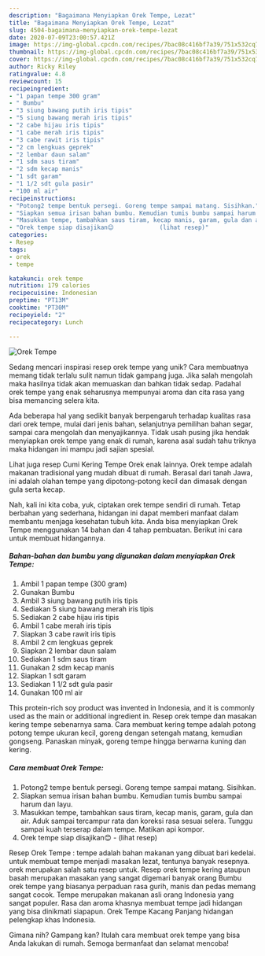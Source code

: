 ```yaml
---
description: "Bagaimana Menyiapkan Orek Tempe, Lezat"
title: "Bagaimana Menyiapkan Orek Tempe, Lezat"
slug: 4504-bagaimana-menyiapkan-orek-tempe-lezat
date: 2020-07-09T23:00:57.421Z
image: https://img-global.cpcdn.com/recipes/7bac08c416bf7a39/751x532cq70/orek-tempe-foto-resep-utama.jpg
thumbnail: https://img-global.cpcdn.com/recipes/7bac08c416bf7a39/751x532cq70/orek-tempe-foto-resep-utama.jpg
cover: https://img-global.cpcdn.com/recipes/7bac08c416bf7a39/751x532cq70/orek-tempe-foto-resep-utama.jpg
author: Ricky Riley
ratingvalue: 4.8
reviewcount: 15
recipeingredient:
- "1 papan tempe 300 gram"
- " Bumbu"
- "3 siung bawang putih iris tipis"
- "5 siung bawang merah iris tipis"
- "2 cabe hijau iris tipis"
- "1 cabe merah iris tipis"
- "3 cabe rawit iris tipis"
- "2 cm lengkuas geprek"
- "2 lembar daun salam"
- "1 sdm saus tiram"
- "2 sdm kecap manis"
- "1 sdt garam"
- "1 1/2 sdt gula pasir"
- "100 ml air"
recipeinstructions:
- "Potong2 tempe bentuk persegi. Goreng tempe sampai matang. Sisihkan."
- "Siapkan semua irisan bahan bumbu. Kemudian tumis bumbu sampai harum dan layu."
- "Masukkan tempe, tambahkan saus tiram, kecap manis, garam, gula dan air. Aduk sampai tercampur rata dan koreksi rasa sesuai selera. Tunggu sampai kuah terserap dalam tempe. Matikan api kompor."
- "Orek tempe siap disajikan😊             (lihat resep)"
categories:
- Resep
tags:
- orek
- tempe

katakunci: orek tempe 
nutrition: 179 calories
recipecuisine: Indonesian
preptime: "PT13M"
cooktime: "PT30M"
recipeyield: "2"
recipecategory: Lunch

---
```



![Orek Tempe](https://img-global.cpcdn.com/recipes/7bac08c416bf7a39/751x532cq70/orek-tempe-foto-resep-utama.jpg)

Sedang mencari inspirasi resep orek tempe yang unik? Cara membuatnya memang tidak terlalu sulit namun tidak gampang juga. Jika salah mengolah maka hasilnya tidak akan memuaskan dan bahkan tidak sedap. Padahal orek tempe yang enak seharusnya mempunyai aroma dan cita rasa yang bisa memancing selera kita.

Ada beberapa hal yang sedikit banyak berpengaruh terhadap kualitas rasa dari orek tempe, mulai dari jenis bahan, selanjutnya pemilihan bahan segar, sampai cara mengolah dan menyajikannya. Tidak usah pusing jika hendak menyiapkan orek tempe yang enak di rumah, karena asal sudah tahu triknya maka hidangan ini mampu jadi sajian spesial.

Lihat juga resep Cumi Kering Tempe Orek enak lainnya. Orek tempe adalah makanan tradisional yang mudah dibuat di rumah. Berasal dari tanah Jawa, ini adalah olahan tempe yang dipotong-potong kecil dan dimasak dengan gula serta kecap.


Nah, kali ini kita coba, yuk, ciptakan orek tempe sendiri di rumah. Tetap berbahan yang sederhana, hidangan ini dapat memberi manfaat dalam membantu menjaga kesehatan tubuh kita. Anda bisa menyiapkan Orek Tempe menggunakan 14 bahan dan 4 tahap pembuatan. Berikut ini cara untuk membuat hidangannya.

<!--inarticleads1-->

##### Bahan-bahan dan bumbu yang digunakan dalam menyiapkan Orek Tempe:

1. Ambil 1 papan tempe (300 gram)
1. Gunakan  Bumbu
1. Ambil 3 siung bawang putih iris tipis
1. Sediakan 5 siung bawang merah iris tipis
1. Sediakan 2 cabe hijau iris tipis
1. Ambil 1 cabe merah iris tipis
1. Siapkan 3 cabe rawit iris tipis
1. Ambil 2 cm lengkuas geprek
1. Siapkan 2 lembar daun salam
1. Sediakan 1 sdm saus tiram
1. Gunakan 2 sdm kecap manis
1. Siapkan 1 sdt garam
1. Sediakan 1 1/2 sdt gula pasir
1. Gunakan 100 ml air


This protein-rich soy product was invented in Indonesia, and it is commonly used as the main or additional ingredient in. Resep orek tempe dan masakan kering tempe sebenarnya sama. Cara membuat kering tempe adalah potong potong tempe ukuran kecil, goreng dengan setengah matang, kemudian gongseng. Panaskan minyak, goreng tempe hingga berwarna kuning dan kering. 

<!--inarticleads2-->

##### Cara membuat Orek Tempe:

1. Potong2 tempe bentuk persegi. Goreng tempe sampai matang. Sisihkan.
1. Siapkan semua irisan bahan bumbu. Kemudian tumis bumbu sampai harum dan layu.
1. Masukkan tempe, tambahkan saus tiram, kecap manis, garam, gula dan air. Aduk sampai tercampur rata dan koreksi rasa sesuai selera. Tunggu sampai kuah terserap dalam tempe. Matikan api kompor.
1. Orek tempe siap disajikan😊 -             (lihat resep)


Resep Orek Tempe : tempe adalah bahan makanan yang dibuat bari kedelai. untuk membuat tempe menjadi masakan lezat, tentunya banyak resepnya. orek merupakan salah satu resep untuk. Resep orek tempe kering ataupun basah merupakan masakan yang sangat digemari banyak orang Bumbu orek tempe yang biasanya perpaduan rasa gurih, manis dan pedas memang sangat cocok. Tempe merupakan makanan asli orang Indonesia yang sangat populer. Rasa dan aroma khasnya membuat tempe jadi hidangan yang bisa dinikmati siapapun. Orek Tempe Kacang Panjang hidangan pelengkap khas Indonesia. 

Gimana nih? Gampang kan? Itulah cara membuat orek tempe yang bisa Anda lakukan di rumah. Semoga bermanfaat dan selamat mencoba!
